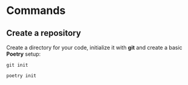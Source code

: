 # Commands

## Create a repository
Create a directory for your code, initialize it with __git__ and create a basic __Poetry__ setup:

``` shell
git init
```

``` shell
poetry init
```
